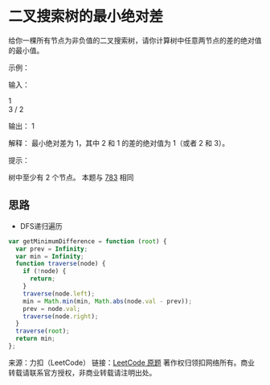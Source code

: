 # 二叉搜索树的最小绝对差

给你一棵所有节点为非负值的二叉搜索树，请你计算树中任意两节点的差的绝对值的最小值。

示例：

输入：

1
\
 3
/
2

输出：
1

解释：
最小绝对差为 1，其中 2 和 1 的差的绝对值为 1（或者 2 和 3）。

提示：

树中至少有 2 个节点。
本题与 [783](https://leetcode-cn.com/problems/minimum-distance-between-bst-nodes/) 相同

## 思路

* DFS递归遍历

```js
var getMinimumDifference = function (root) {
  var prev = Infinity;
  var min = Infinity;
  function traverse(node) {
    if (!node) {
      return;
    }
    traverse(node.left);
    min = Math.min(min, Math.abs(node.val - prev));
    prev = node.val;
    traverse(node.right);
  }
  traverse(root);
  return min;
};
```

来源：力扣（LeetCode）
链接：[LeetCode 原题](https://leetcode-cn.com/problems/minimum-absolute-difference-in-bst)
著作权归领扣网络所有。商业转载请联系官方授权，非商业转载请注明出处。
